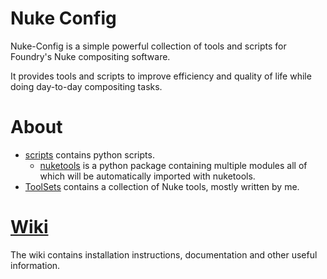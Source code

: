 # Nuke Config
Nuke-Config is a simple powerful collection of tools and scripts for Foundry's Nuke compositing software.

It provides tools and scripts to improve efficiency and quality of life while doing day-to-day compositing tasks.

# About
- [scripts](/scripts) contains python scripts.
  - [nuketools](/scripts/nuketools) is a python package containing multiple modules all of which will be automatically imported with nuketools.
- [ToolSets](/ToolSets) contains a collection of Nuke tools, mostly written by me.

# [Wiki](https://github.com/jedypod/nuke-config/wiki)
The wiki contains installation instructions, documentation and other useful information.
